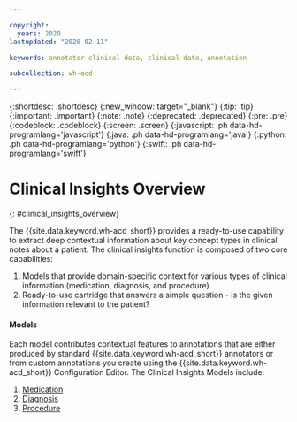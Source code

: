 ```yaml
---

copyright:
  years: 2020
lastupdated: "2020-02-11"

keywords: annotator clinical data, clinical data, annotation

subcollection: wh-acd

---
```


{:shortdesc: .shortdesc}
{:new_window: target="_blank"}
{:tip: .tip}
{:important: .important}
{:note: .note}
{:deprecated: .deprecated}
{:pre: .pre}
{:codeblock: .codeblock}
{:screen: .screen}
{:javascript: .ph data-hd-programlang='javascript'}
{:java: .ph data-hd-programlang='java'}
{:python: .ph data-hd-programlang='python'}
{:swift: .ph data-hd-programlang='swift'}

# Clinical Insights Overview
{: #clinical_insights_overview}

The {{site.data.keyword.wh-acd_short}} provides a ready-to-use capability to extract deep contextual information about key concept types in clinical notes about a patient.  The clinical insights function is composed of two core capabilities:

1. Models that provide domain-specific context for various types of clinical information (medication, diagnosis, and procedure).
2. Ready-to-use cartridge that answers a simple question - is the given information relevant to the patient?

<h4>Models</h4>

Each model contributes contextual features to annotations that are either produced by standard {{site.data.keyword.wh-acd_short}} annotators or from custom annotations you create using the {{site.data.keyword.wh-acd_short}} Configuration Editor.  The Clinical Insights Models include:

1. [Medication](wh-acd?topic=wh-acd-clinical_insights_medication#clinical_insights_medication)
2. [Diagnosis](wh-acd?topic=wh-acd-clinical_insights_diagnosis#clinical_insights_diagnosis)
3. [Procedure](wh-acd?topic=wh-acd-clinical_insights_procedure#clinical_insights_procedure)
